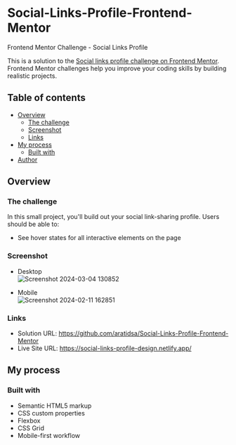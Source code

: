 # Social-Links-Profile-Frontend-Mentor
Frontend Mentor Challenge - Social Links Profile

This is a solution to the [Social links profile challenge on Frontend Mentor]( https://www.frontendmentor.io/challenges/social-links-profile-UG32l9m6dQ). Frontend Mentor challenges help you improve your coding skills by building realistic projects.

## Table of contents

- [Overview](#overview)
  - [The challenge](#the-challenge)
  - [Screenshot](#screenshot)
  - [Links](#links)
- [My process](#my-process)
  - [Built with](#built-with)
- [Author](#author)

## Overview

### The challenge
In this small project, you'll build out your social link-sharing profile. 
Users should be able to:
-	See hover states for all interactive elements on the page
### Screenshot
- Desktop  
    ![Screenshot 2024-03-04 130852](https://github.com/aratidsa/Social-Links-Profile-Frontend-Mentor/assets/128802362/5139aad5-dcbb-4cb5-8cd5-2d2bb0a16a20)

- Mobile  
![Screenshot 2024-02-11 162851](https://github.com/aratidsa/Social-Links-Profile-Frontend-Mentor/assets/128802362/6e048b96-0f73-470b-b1fc-7879a9b82c5d)

### Links

- Solution URL: https://github.com/aratidsa/Social-Links-Profile-Frontend-Mentor
- Live Site URL: https://social-links-profile-design.netlify.app/

## My process

### Built with

- Semantic HTML5 markup
- CSS custom properties
- Flexbox
- CSS Grid
- Mobile-first workflow

